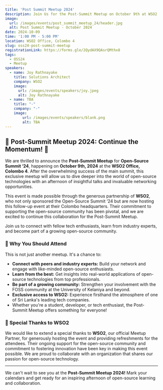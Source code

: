 ```yaml
---
title: 'Post Summit Meetup 2024'
description: Join Us for the Post-Summit Meetup on October 9th at WSO2!.
image:
  url: /images/events/post_summit_meetup_24/header.jpg
  alt: Post Summit Meetup - October 2024 
date: 2024-10-09
time: '1:00 PM - 5:00 PM'
location: WSO2 Office, Colombo 4
slug: oss24-post-summit-meetup
registrationLink: https://forms.gle/2QydAX9QAsrQMthx8
tags:
  - OSS24
  - Meetup
speakers:
  - name: Joy Rathnayake
    title: Solutions Architect
    company: WSO2
    image:
      url: /images/events/speakers/joy.jpeg
      alt: Joy Rathnayake
  - name: TBA
    title: "-"
    company: "-"
    image:
        url: /images/events/speakers/blank.png
        alt: TBA
---
```


## 🎉 Post-Summit Meetup 2024: Continue the Momentum! 🎉

We are thrilled to announce the **Post-Summit Meetup** for **Open-Source Summit ‘24**, happening on **October 9th, 2024** at the **WSO2 Office, Colombo 4**. After the overwhelming success of the main summit, this exclusive meetup will allow us to dive deeper into the world of open-source technologies with an afternoon of insightful talks and invaluable networking opportunities.

This event is made possible through the generous partnership of **WSO2**, who not only sponsored the Open-Source Summit ‘24 but are now hosting this follow-up event at their Colombo headquarters. Their commitment to supporting the open-source community has been pivotal, and we are excited to continue this collaboration for the Post-Summit Meetup.

Join us to connect with fellow tech enthusiasts, learn from industry experts, and become part of a growing open-source community.

### 🤝 Why You Should Attend

This is not just another meetup. It's a chance to:

- **Connect with peers and industry experts:** Build your network and engage with like-minded open-source enthusiasts.
- **Learn from the best:** Get insights into real-world applications of open-source technologies from top professionals.
- **Be part of a growing community:** Strengthen your involvement with the FOSS community at the University of Kelaniya and beyond.
- **Exclusive access to WSO2:** Experience firsthand the atmosphere of one of Sri Lanka's leading tech companies.
- Whether you're a student, developer, or tech enthusiast, the Post-Summit Meetup offers something for everyone!

### 🙏 Special Thanks to WSO2

We would like to extend a special thanks to **WSO2**, our official Meetup Partner, for generously hosting the event and providing refreshments for the attendees. Their ongoing support for the open-source community and commitment to fostering innovation have been key in making this event possible. We are proud to collaborate with an organization that shares our passion for open-source technology.

---
We can't wait to see you at the **Post-Summit Meetup 2024!** Mark your calendars and get ready for an inspiring afternoon of open-source learning and collaboration.